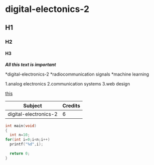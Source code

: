 # digital-electonics-2
## H1
### H2
#### H3
***All this text is important***

*digital-electronics-2
*radiocommunication signals
*machine learning

1.analog electronics
2.communication systems
3.web design

[this](
/HELLO.md)

| Subject | Credits |
| ------------- | ------------- |
| digital-electronics-2 | 6  |

```c
int main(void)
{
  int n=10;
for(int i=0;i<n;i++)
  printf("%d",i);
  
  return 0;
}
```
